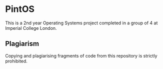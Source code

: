 # PintOS

This is a 2nd year Operating Systems project completed in a group of 4 at Imperial College London.

## Plagiarism

Copying and plagiarising fragments of code from this repository is strictly prohibited.
